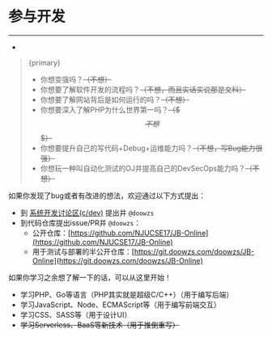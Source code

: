 # 参与开发

---

- 

<!-- LIST BREAKER -->
> {primary}
> - 你想变强吗？~~（不想）~~
> - 你想要了解软件开发的流程吗？~~（不想，而且实话实说那是文科）~~
> - 你想要了解网站背后是如何运行的吗？~~（不想）~~
> - 你想要深入了解PHP为什么世界第一吗？~~（$$$不想$$$）~~
> - 你想要提升自己的写代码+Debug+运维能力吗？~~（不想，写Bug能力很强）~~
> - 你想玩一种叫自动化测试的OJ并提高自己的DevSecOps能力吗？~~（不想）~~

如果你发现了bug或者有改进的想法，欢迎通过以下方式提出：

- 到 [系统开发讨论区(c/dev)](https://dis.njujb.com/c/dev) 提出并 `@doowzs`
- 到代码仓库提出issue/PR并 `@doowzs`：
    - 公开仓库：[https://github.com/NJUCSE17/JB-Online](https://github.com/NJUCSE17/JB-Online)
    - 用于测试与部署的半公开仓库：[https://git.doowzs.com/doowzs/JB-Online](https://git.doowzs.com/doowzs/JB-Online)

如果你学习之余想了解一下的话，可以从这里开始！

- 学习PHP、Go等语言（PHP其实就是超级C/C++）（用于编写后端）
- 学习JavaScript、Node、ECMAScript等（用于编写前端交互）
- 学习CSS、SASS等（用于设计UI）
- ~~学习Serverless、BaaS等新技术（用于推倒重写）~~

